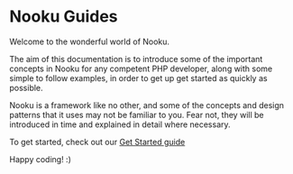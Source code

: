 # Nooku Guides

Welcome to the wonderful world of Nooku.

The aim of this documentation is to introduce some of the important concepts in Nooku for any competent PHP developer, along with some simple to follow examples, in order to get up get started as quickly as possible.

Nooku is a framework like no other, and some of the concepts and design patterns that it uses may not be familiar to you. Fear not, they will be introduced in time and explained in detail where necessary.

To get started, check out our [Get Started guide](http://www.nooku.org/get-started)

Happy coding! :)
